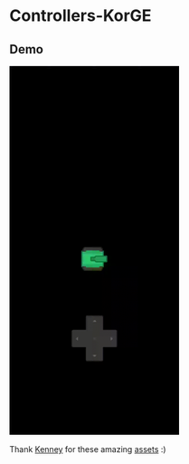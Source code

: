 # Controllers-KorGE
Demo
----
<img src="demo.gif" width="300" />

Thank [Kenney](https://kenney.nl/) for these amazing [assets](https://kenney.nl/assets) :)
